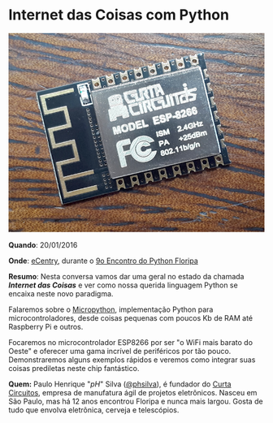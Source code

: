 Internet das Coisas com Python
==

![ESP-12F](/python-floripa-iot-01-2016/esp-12f-curta-circuitos.jpg)

**Quando**: 20/01/2016

**Onde**: [eCentry](http://ecentry.com/br/), durante o [9o Encontro do Python Floripa](https://plus.google.com/events/cbjb5h53nad5o07736m3qqephc4?authkey=CLyL1rSn4pCDeA)

**Resumo**: Nesta conversa vamos dar uma geral no estado da chamada ***Internet das Coisas*** e ver como nossa querida linguagem Python se encaixa neste novo paradigma.

Falaremos sobre o [Micropython](https://micropython.org/), implementação Python para microcontroladores, desde coisas pequenas com poucos Kb de RAM até Raspberry Pi e outros.

Focaremos no microcontrolador ESP8266 por ser "o WiFi mais barato do Oeste" e oferecer uma gama incrível de periféricos por tão pouco. Demonstraremos alguns exemplos rápidos e veremos como integrar suas coisas prediletas neste chip fantástico.

**Quem:** Paulo Henrique "*pH*" Silva ([@phsilva](https://twitter.com/phsilva)), é fundador do [Curta Circuitos](https://curtacircuitos.com.br), empresa de manufatura ágil de projetos eletrônicos. Nasceu em São Paulo, mas há 12 anos encontrou Floripa e nunca mais largou. Gosta de tudo que envolva eletrônica, cerveja e telescópios.
